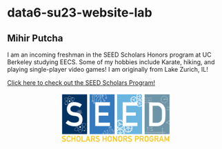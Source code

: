 # data6-su23-website-lab

## Mihir Putcha
I am an incoming freshman in the SEED Scholars Honors program at UC Berkeley studying EECS. Some of my hobbies include Karate, hiking, and playing single-player video games! I am originally from Lake Zurich, IL!

[Click here to check out the SEED Scholars Program!](https://seedscholars.berkeley.edu)

<img src="SEED Logo Email Signature.png" style="width:50%; margin:auto; display:block">


